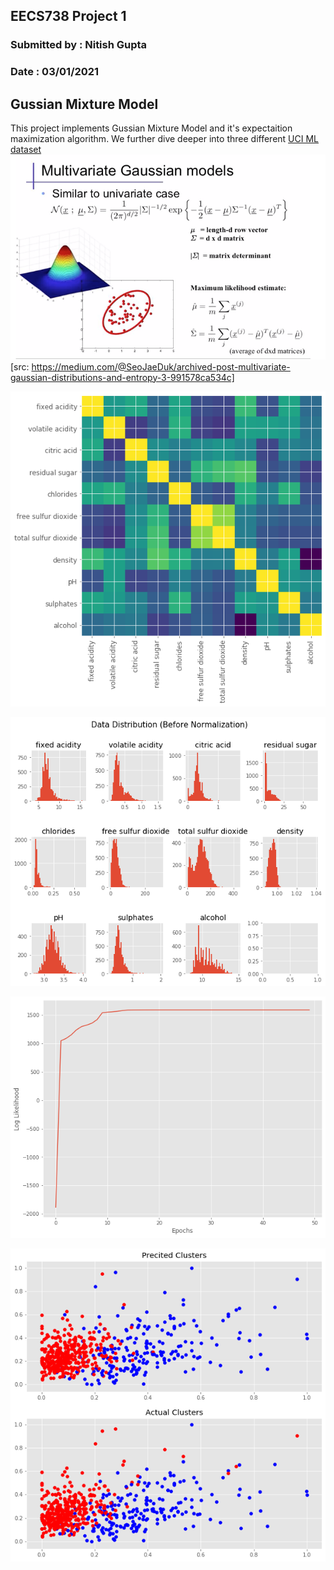 ## EECS738 Project 1
### Submitted by  : Nitish Gupta
### Date          : 03/01/2021


## Gussian Mixture Model
This project implements Gussian Mixture Model and it's expectaition maximization algorithm. We further dive deeper into three different [UCI ML dataset](https://archive.ics.uci.edu/ml/datasets.php)
![GMM](./images/gmm.png)  
[src: https://medium.com/@SeoJaeDuk/archived-post-multivariate-gaussian-distributions-and-entropy-3-991578ca534c]  


![corr](./images/data3_corr.png)  

![hist](./images/data3_hist.png)  

![log](./images/data1_loglike.png)  

![predict](./images/data2_pred.png)  
